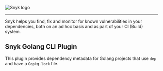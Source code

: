 ![Snyk logo](https://snyk.io/style/asset/logo/snyk-print.svg)

***

Snyk helps you find, fix and monitor for known vulnerabilities in your dependencies, both on an ad hoc basis and as part of your CI (Build) system.

## Snyk Golang CLI Plugin

This plugin provides dependency metadata for Golang projects that use `dep` and have a `Gopkg.lock` file.

